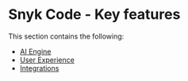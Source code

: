 # Snyk Code - Key features

This section contains the following:

* [AI Engine](ai-engine.md)
* [User Experience](user-experience.md)
* [Integrations](integrations.md)
